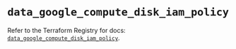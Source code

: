 # `data_google_compute_disk_iam_policy`

Refer to the Terraform Registry for docs: [`data_google_compute_disk_iam_policy`](https://registry.terraform.io/providers/hashicorp/google/6.36.1/docs/data-sources/compute_disk_iam_policy).
